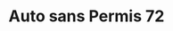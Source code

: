 ---
title: "Auto sans Permis 72"
url: /marolles-les-braults/auto-sans-permis-72/
shop: réparation de voitures
---